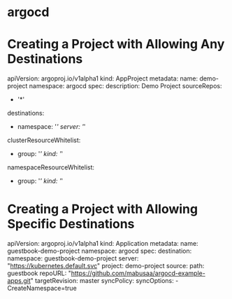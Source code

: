 # argocd

# Creating a Project with Allowing Any Destinations

apiVersion: argoproj.io/v1alpha1
kind: AppProject
metadata:
  name: demo-project
  namespace: argocd
spec:
  description: Demo Project
  sourceRepos:
  - '*'

  destinations:
  - namespace: '*'
    server: '*'

  clusterResourceWhitelist:
  - group: '*'
    kind: '*'

  namespaceResourceWhitelist:
  - group: '*'
    kind: '*'

# Creating a Project with Allowing Specific Destinations
apiVersion: argoproj.io/v1alpha1
kind: Application
metadata: 
  name: guestbook-demo-project
  namespace: argocd
spec: 
  destination: 
    namespace: guestbook-demo-project
    server: "https://kubernetes.default.svc"
  project: demo-project
  source: 
    path: guestbook
    repoURL: "https://github.com/mabusaa/argocd-example-apps.git"
    targetRevision: master
  syncPolicy:
    syncOptions:
      - CreateNamespace=true
